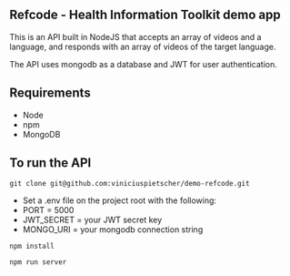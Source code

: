 ## Refcode - Health Information Toolkit demo app

This is an API built in NodeJS that accepts an array of videos and a language, and responds
with an array of videos of the target language.

The API uses mongodb as a database and JWT for user authentication.

## Requirements
* Node
* npm
* MongoDB

## To run the API

```git clone git@github.com:viniciuspietscher/demo-refcode.git```

* Set a .env file on the project root with the following:
* PORT = 5000
* JWT_SECRET = your JWT secret key
* MONGO_URI = your mongodb connection string

```npm install```

```npm run server```
